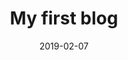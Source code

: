 ---
layout: post
title:  "My first blog"
date:   2019-02-07
desc: "Unimportant right now"
keywords: "photo,image,awesome"
categories: [photography]
tags: [Photography]
icon: fas fa-camera
---